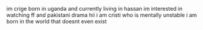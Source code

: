 im crige born in uganda and currently living in hassan 
im interested in watching ff and pakistani drama 
hii i am cristi who is mentally unstable
i am born in the world that doesnt even exist
